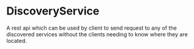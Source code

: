 # DiscoveryService
A rest api which can be used by client to send request to any of the discovered services without the clients needing to know where they are located.

